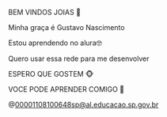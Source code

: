 BEM VINDOS JOIAS 🤎

Minha graça é Gustavo Nascimento

Estou aprendendo no alura🤓

Quero usar essa rede para me desenvolver

ESPERO QUE GOSTEM 🐵


VOCE PODE APRENDER COMIGO 🤎

@00001108100648sp@al.educacao.sp.gov.br
